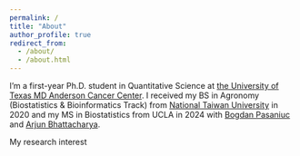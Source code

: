 ```yaml
---
permalink: /
title: "About"
author_profile: true
redirect_from: 
  - /about/
  - /about.html
---
```


I’m a first-year Ph.D. student in Quantitative Science at [the University of Texas MD Anderson Cancer Center](https://gsbs.uth.edu/). I received my BS in Agronomy (Biostatistics & Bioinformatics Track) from [National Taiwan University](https://www.ntu.edu.tw/english/) in 2020 and my MS in Biostatistics from UCLA in 2024 with [Bogdan Pasaniuc](https://bogdan.dgsom.ucla.edu/pages/) and [Arjun Bhattacharya](https://bhattacharya-lab.com). 

My research interest



